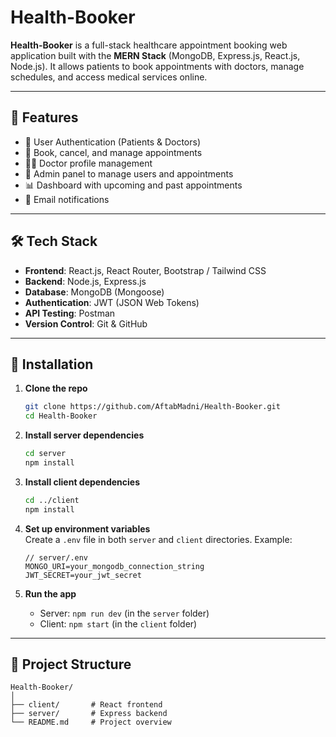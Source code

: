 # Health-Booker

**Health-Booker** is a full-stack healthcare appointment booking web application built with the **MERN Stack** (MongoDB, Express.js, React.js, Node.js). It allows patients to book appointments with doctors, manage schedules, and access medical services online.

---

## 🚀 Features

- 🔐 User Authentication (Patients & Doctors)
- 📅 Book, cancel, and manage appointments
- 👩‍⚕️ Doctor profile management
- 🏥 Admin panel to manage users and appointments
- 📊 Dashboard with upcoming and past appointments
- 📧 Email notifications

---

## 🛠️ Tech Stack

- **Frontend**: React.js, React Router, Bootstrap / Tailwind CSS
- **Backend**: Node.js, Express.js
- **Database**: MongoDB (Mongoose)
- **Authentication**: JWT (JSON Web Tokens)
- **API Testing**: Postman
- **Version Control**: Git & GitHub

---

## 🔧 Installation

1. **Clone the repo**
   ```bash
   git clone https://github.com/AftabMadni/Health-Booker.git
   cd Health-Booker
   ```

2. **Install server dependencies**
   ```bash
   cd server
   npm install
   ```

3. **Install client dependencies**
   ```bash
   cd ../client
   npm install
   ```

4. **Set up environment variables**  
   Create a `.env` file in both `server` and `client` directories. Example:
   ```
   // server/.env
   MONGO_URI=your_mongodb_connection_string
   JWT_SECRET=your_jwt_secret
   ```

5. **Run the app**
   - Server: `npm run dev` (in the `server` folder)
   - Client: `npm start` (in the `client` folder)

---

## 📂 Project Structure

```
Health-Booker/
│
├── client/       # React frontend
├── server/       # Express backend
└── README.md     # Project overview
```

